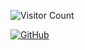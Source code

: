![Visitor Count](https://profile-counter.glitch.me/{CharvyJain}/count.svg)

[![GitHub](https://github-readme-stats-CharvyJain.vercel.app/api?username=CharvyJain&show_icons=true&bg_color=30,e96443,904e95&title_color=fff&text_color=fff)](https://github.com/CharvyJain)
